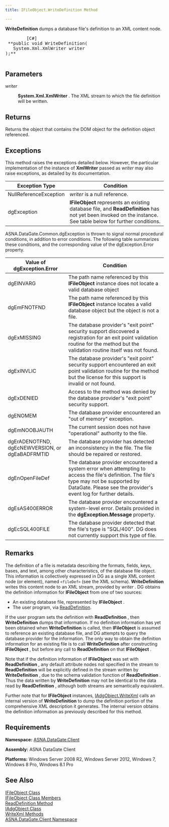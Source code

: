 ```yaml
---
title: IFileObject.WriteDefinition Method

---
```


**WriteDefinition** dumps a database file's definition to an XML content node.
<pre class="prettyprint">
        <span class="lang">[C#]</span>
 **public void WriteDefinition(
   System.Xml.XmlWriter writer
);** 
      </pre>


## Parameters

<dl>
        <dt />
</dl>

*writer* 
<dl>
        <dd>

**System.Xml.XmlWriter** . The XML stream to which the file definition will be written.
</dd>
</dl>

## Returns

Returns the object that contains the DOM object for the definition object referenced.
## Exceptions

This method raises the exceptions detailed below. However, the particular implementation of the instance of **XmlWriter** passed as *writer* may also raise exceptions, as detailed by its documentation.


| Exception Type | Condition |
| ---- | ---- |
| NullReferenceException | *writer* is a null reference. |
| dgException | **IFileObject** represents an existing database file, and **ReadDefinition** has not yet been invoked on the instance. See table below for further conditions. |



ASNA.DataGate.Common.dgException is thrown to signal normal procedural conditions, in addition to error conditions. The following table summarizes these conditions, and the corresponding value of the dgException.Error property.
<br />



| Value of dgException.Error | Condition |
| ---- | ---- |
| dgEINVARG | The path name referenced by this **IFileObject** instance does not locate a valid database object |
| dgEmFNOTFND | The path name referenced by this **IFileObject** instance locates a valid database object but the object is not a file. |
| dgExMISSING | The database provider's "exit point" security support discovered a registration for an exit point validation routine for the method but the validation routine itself was not found. |
| dgExINVLIC | The database provider's "exit point" security support encountered an exit point validation routine for the method but the license for this support is invalid or not found. |
| dgExDENIED | Access to the method was denied by the database provider's "exit point" security support. |
| dgENOMEM | The database provider encountered an "out of memory" exception. |
| dgEmNOOBJAUTH | The current session does not have "operational" authority to the file. |
| dgErADENOTFND, dgEcNEWVERSION, or dgEaBADFRMTID | The database provider has detected an inconsistency in the file. The file should be repaired or restored. |
| dgEnOpenFileDef | The database provider encountered a system error when attempting to access the file's definition. The file's type may not be supported by DataGate. Please see the provider's event log for further details. |
| dgEsAS400ERROR | The database provider encountered a system-level error. Details provided in the **dgException.Message** property. |
| dgEcSQL400FILE | The database provider detected that the file's type is "SQL/400". DG does not currently support this type of file. |



## Remarks

The definition of a file is metadata describing the formats, fields, keys, bases, and text, among other characteristics, of the database file object. This information is collectively expressed in DG as a single XML content node (or element), named <code>&lt;fileDef&gt;</code> (see the XML schema). **WriteDefinition** writes this content node to an XML stream, provided by *writer* . DG obtains the definition information for **IFileObject** from one of two sources:

- An existing database file, represented by **IFileObject** .
- The user program, via [ReadDefinition](ifile-object-class-read-definition-method.html).

If the user program sets the definition with **ReadDefinition** , then **WriteDefinition** dumps that information. If no definition information has yet been obtained when **WriteDefinition** is called, then **IFileObject** is assumed to reference an existing database file, and DG attempts to query the database provider for the information. The only way to obtain the definition information for an existing file is to call **WriteDefinition** after constructing **IFileObject** , but before any call to **ReadDefinition** on that **IFileObject** .

Note that if the definition information of **IFileObject** was set with **ReadDefinition** , any default attribute nodes not specified in the stream to **ReadDefinition** will be explicitly defined in the stream written by **WriteDefinition** , due to the schema validation function of **ReadDefinition** . Thus the data written by **WriteDefinition** may not be identical to the data read by **ReadDefinition** , although both streams are semantically equivalent.

Further note that for **IFileObject** instances, [ IAdgObject.WriteXml](iadg-object-class-write-xml-methods.html) calls an internal version of **WriteDefinition** to dump the definition portion of the comprehensive XML description it generates. The internal version obtains the definition information as previously described for this method. 
## Requirements

<span> **Namespace:** [ASNA.DataGate.Client](datagate-client-namespace.html) </span> 

<span> **Assembly:** ASNA DataGate Client</span> 

<span> **Platforms:** Windows Server 2008 R2, Windows Server 2012, Windows 7, Windows 8 Pro, Windows 8.1 Pro</span> 
## See Also


[IFileObject Class](ifile-object-class.html)
      <br />
[IFileObject Class Members](ifile-object-members.html)
      <br />
[ReadDefinition Method](ifile-object-class-read-definition-method.html)
      <br />
[IAdgObject Class](iadg-object-class.html)
      <br />
[WriteXml Methods](iadg-object-class-write-xml-methods.html)
      <br />
[ASNA.DataGate.Client Namespace](datagate-client-namespace.html)

